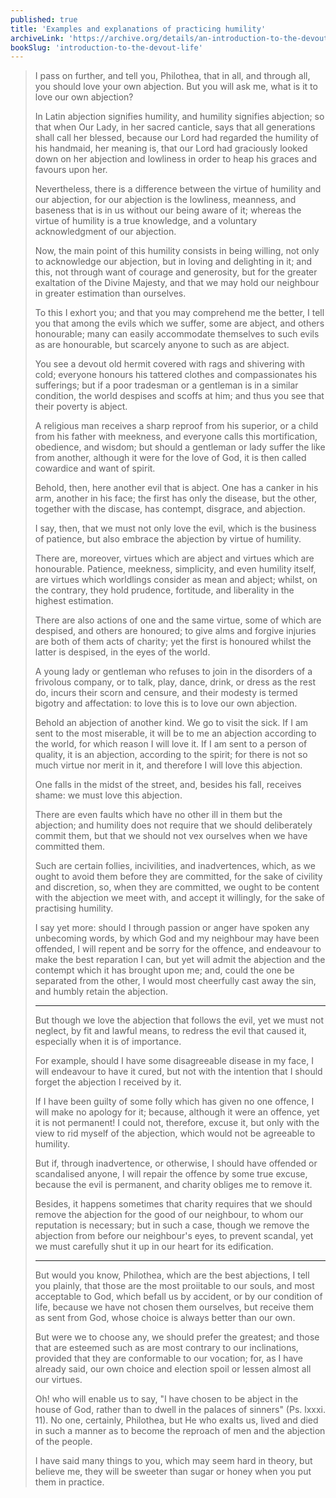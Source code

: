 ```yaml
---
published: true
title: 'Examples and explanations of practicing humility'
archiveLink: 'https://archive.org/details/an-introduction-to-the-devout-life/page/111?view=theater'
bookSlug: 'introduction-to-the-devout-life'
---
```


> I pass on further, and tell you, Philothea, that in all, and through all, you should love your own abjection. But you will ask me, what is it to love our own abjection?
>
> In Latin abjection signifies humility, and humility signifies abjection; so that when Our Lady, in her sacred canticle, says that all generations shall call her blessed, because our Lord had regarded the humility of his handmaid, her meaning is, that our Lord had graciously looked down on her abjection and lowliness in order to heap his graces and favours upon her.
>
> Nevertheless, there is a difference between the virtue of humility and our abjection, for our abjection is the lowliness, meanness, and baseness that is in us without our being aware of it; whereas the virtue of humility is a true knowledge, and a voluntary acknowledgment of our abjection.
>
> Now, the main point of this humility consists in being willing, not only to acknowledge our abjection, but in loving and delighting in it; and this, not through want of courage and generosity, but for the greater exaltation of the Divine Majesty, and that we may hold our neighbour in greater estimation than ourselves.
>
> To this I exhort you; and that you may comprehend me the better, I tell you that among the evils which we suffer, some are abject, and others honourable; many can easily accommodate themselves to such evils as are honourable, but scarcely anyone to such as are abject.
>
> You see a devout old hermit covered with rags and shivering with cold; everyone honours his tattered clothes and compassionates his sufferings; but if a poor tradesman or a gentleman is in a similar condition, the world despises and scoffs at him; and thus you see that their poverty is abject.
>
> A religious man receives a sharp reproof from his superior, or a child from his father with meekness, and everyone calls this mortification, obedience, and wisdom; but should a gentleman or lady suffer the like from another, although it were for the love of God, it is then called cowardice and want of spirit.
>
> Behold, then, here another evil that is abject. One has a canker in his arm, another in his face; the first has only the disease, but the other, together with the discase, has contempt, disgrace, and abjection.
>
> I say, then, that we must not only love the evil, which is the business of patience, but also embrace the abjection by virtue of humility.
>
> There are, moreover, virtues which are abject and virtues which are honourable. Patience, meekness, simplicity, and even humility itself, are virtues which worldlings consider as mean and abject; whilst, on the contrary, they hold prudence, fortitude, and liberality in the highest estimation.
>
> There are also actions of one and the same virtue, some of which are despised, and others are honoured; to give alms and forgive injuries are both of them acts of charity; yet the first is honoured whilst the latter is despised, in the eyes of the world.
>
> A young lady or gentleman who refuses to join in the disorders of a frivolous company, or to talk, play, dance, drink, or dress as the rest do, incurs their scorn and censure, and their modesty is termed bigotry and affectation: to love this is to love our own abjection.
>
> Behold an abjection of another kind. We go to visit the sick. If I am sent to the most miserable, it will be to me an abjection according to the world, for which reason I will love it. If I am sent to a person of quality, it is an abjection, according to the spirit; for there is not so much virtue nor merit in it, and therefore I will love this abjection.
>
> One falls in the midst of the street, and, besides his fall, receives shame: we must love this abjection.
>
> There are even faults which have no other ill in them but the abjection; and humility does not require that we should deliberately commit them, but that we should not vex ourselves when we have committed them.
>
> Such are certain follies, incivilities, and inadvertences, which, as we ought to avoid them before they are committed, for the sake of civility and discretion, so, when they are committed, we ought to be content with the abjection we meet with, and accept it willingly, for the sake of practising humility.
>
> I say yet more: should I through passion or anger have spoken any unbecoming words, by which God and my neighbour may have been offended, I will repent and be sorry for the offence, and endeavour to make the best reparation I can, but yet will admit the abjection and the contempt which it has brought upon me; and, could the one be separated from the other, I would most cheerfully cast away the sin, and humbly retain the abjection.
>
> ---
>
> But though we love the abjection that follows the evil, yet we must not neglect, by fit and lawful means, to redress the evil that caused it, especially when it is of importance.
>
> For example, should I have some disagreeable disease in my face, I will endeavour to have it cured, but not with the intention that I should forget the abjection I received by it.
>
> If I have been guilty of some folly which has given no one offence, I will make no apology for it; because, although it were an offence, yet it is not permanent! I could not, therefore, excuse it, but only with the view to rid myself of the abjection, which would not be agreeable to humility.
>
> But if, through inadvertence, or otherwise, I should have offended or scandalised anyone, I will repair the offence by some true excuse, because the evil is permanent, and charity obliges me to remove it.
>
> Besides, it happens sometimes that charity requires that we should remove the abjection for the good of our neighbour, to whom our reputation is necessary; but in such a case, though we remove the abjection from before our neighbour's eyes, to prevent scandal, yet we must carefully shut it up in our heart for its edification.
>
> ---
>
> But would you know, Philothea, which are the best abjections, I tell you plainly, that those are the most proiitable to our souls, and most acceptable to God, which befall us by accident, or by our condition of life, because we have not chosen them ourselves, but receive them as sent from God, whose choice is always better than our own.
>
> But were we to choose any, we should prefer the greatest; and those that are esteemed such as are most contrary to our inclinations, provided that they are conformable to our vocation; for, as I have already said, our own choice and election spoil or lessen almost all our virtues.
>
> Oh! who will enable us to say, "I have chosen to be abject in the house of God, rather than to dwell in the palaces of sinners" (Ps. lxxxi. 11). No one, certainly, Philothea, but He who exalts us, lived and died in such a manner as to become the reproach of men and the abjection of the people.
>
> I have said many things to you, which may seem hard in theory, but believe me, they will be sweeter than sugar or honey when you put them in practice.
